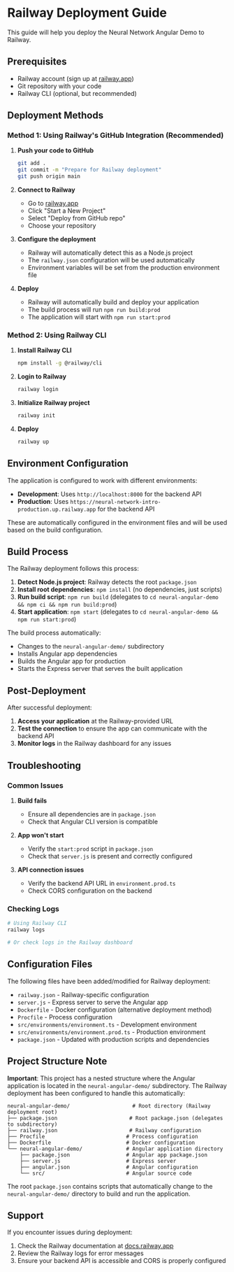 # Railway Deployment Guide

This guide will help you deploy the Neural Network Angular Demo to Railway.

## Prerequisites

- Railway account (sign up at [railway.app](https://railway.app))
- Git repository with your code
- Railway CLI (optional, but recommended)

## Deployment Methods

### Method 1: Using Railway's GitHub Integration (Recommended)

1. **Push your code to GitHub**

   ```bash
   git add .
   git commit -m "Prepare for Railway deployment"
   git push origin main
   ```

2. **Connect to Railway**

   - Go to [railway.app](https://railway.app)
   - Click "Start a New Project"
   - Select "Deploy from GitHub repo"
   - Choose your repository

3. **Configure the deployment**

   - Railway will automatically detect this as a Node.js project
   - The `railway.json` configuration will be used automatically
   - Environment variables will be set from the production environment file

4. **Deploy**
   - Railway will automatically build and deploy your application
   - The build process will run `npm run build:prod`
   - The application will start with `npm run start:prod`

### Method 2: Using Railway CLI

1. **Install Railway CLI**

   ```bash
   npm install -g @railway/cli
   ```

2. **Login to Railway**

   ```bash
   railway login
   ```

3. **Initialize Railway project**

   ```bash
   railway init
   ```

4. **Deploy**
   ```bash
   railway up
   ```

## Environment Configuration

The application is configured to work with different environments:

- **Development**: Uses `http://localhost:8000` for the backend API
- **Production**: Uses `https://neural-network-intro-production.up.railway.app` for the backend API

These are automatically configured in the environment files and will be used based on the build configuration.

## Build Process

The Railway deployment follows this process:

1. **Detect Node.js project**: Railway detects the root `package.json`
2. **Install root dependencies**: `npm install` (no dependencies, just scripts)
3. **Run build script**: `npm run build` (delegates to `cd neural-angular-demo && npm ci && npm run build:prod`)
4. **Start application**: `npm start` (delegates to `cd neural-angular-demo && npm run start:prod`)

The build process automatically:

- Changes to the `neural-angular-demo/` subdirectory
- Installs Angular app dependencies
- Builds the Angular app for production
- Starts the Express server that serves the built application

## Post-Deployment

After successful deployment:

1. **Access your application** at the Railway-provided URL
2. **Test the connection** to ensure the app can communicate with the backend API
3. **Monitor logs** in the Railway dashboard for any issues

## Troubleshooting

### Common Issues

1. **Build fails**

   - Ensure all dependencies are in `package.json`
   - Check that Angular CLI version is compatible

2. **App won't start**

   - Verify the `start:prod` script in `package.json`
   - Check that `server.js` is present and correctly configured

3. **API connection issues**
   - Verify the backend API URL in `environment.prod.ts`
   - Check CORS configuration on the backend

### Checking Logs

```bash
# Using Railway CLI
railway logs

# Or check logs in the Railway dashboard
```

## Configuration Files

The following files have been added/modified for Railway deployment:

- `railway.json` - Railway-specific configuration
- `server.js` - Express server to serve the Angular app
- `Dockerfile` - Docker configuration (alternative deployment method)
- `Procfile` - Process configuration
- `src/environments/environment.ts` - Development environment
- `src/environments/environment.prod.ts` - Production environment
- `package.json` - Updated with production scripts and dependencies

## Project Structure Note

**Important**: This project has a nested structure where the Angular application is located in the `neural-angular-demo/` subdirectory. The Railway deployment has been configured to handle this automatically:

```
neural-angular-demo/                    # Root directory (Railway deployment root)
├── package.json                       # Root package.json (delegates to subdirectory)
├── railway.json                       # Railway configuration
├── Procfile                          # Process configuration
├── Dockerfile                        # Docker configuration
└── neural-angular-demo/              # Angular application directory
    ├── package.json                  # Angular app package.json
    ├── server.js                     # Express server
    ├── angular.json                  # Angular configuration
    └── src/                          # Angular source code
```

The root `package.json` contains scripts that automatically change to the `neural-angular-demo/` directory to build and run the application.

## Support

If you encounter issues during deployment:

1. Check the Railway documentation at [docs.railway.app](https://docs.railway.app)
2. Review the Railway logs for error messages
3. Ensure your backend API is accessible and CORS is properly configured
